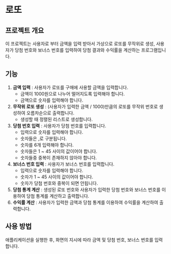 # 로또

## 프로젝트 개요

이 프로젝트는 사용자로 부터 금액을 입력 받아서 가상으로 로또를 무작위로 생성, 사용자가 당첨 번호와 보너스 번호를 입력하여 당첨 결과와 수익률을 계산하는 프로그램입니다.

## 기능

1. **금액 입력** : 사용자가 로또를 구매에 사용할 금액을 입력합니다.
    - 금액이 1000원으로 나누어 떨어지도록 입력해야 합니다.
    - 금액으로 숫자를 입력해야 합니다.
2. **무작위 로또 생성** : (사용자가 입력한 금액 / 1000)만큼의 로또를 무작위 번호로 생성하여 오름차순으로 출력합니다.
    - 생성할 때 정렬된 리스트로 생성합니다.
3. **당첨 번호 입력** : 사용자가 당첨 번호를 입력합니다.
    - 입력으로 숫자를 입력해야 합니다.
    - 숫자들은 ,로 구분됩니다.
    - 숫자를 6개 입력해야 합니다.
    - 숫자들은 1 ~ 45 사이의 값이어야 합니다.
    - 숫자들중 중복이 존재하지 않아야 합니다.
4. **보너스 번호 입력** : 사용자가 보너스 번호를 입력합니다.
    - 입력으로 숫자를 입력해야 합니다.
    - 숫자가 1 ~ 45 사이의 값이어야 합니다.
    - 숫자가 당첨 번호와 중복이 되면 안됩니다.
5. **당첨 통계 계산** : 생성된 로또 번호와 사용자가 입력한 당첨 번호와 보너스 번호를 이용하여 당첨 통계를 계산하고 출력합니다.
6. **수익률 계산** : 사용자가 입력한 금액과 당첨 통계를 이용하여 수익률을 계산하여 출력합니다.

## 사용 방법

애플리케이션을 실행한 후, 화면의 지시에 따라 금액 및 당첨 번호, 보너스 번호를 입력합니다.
